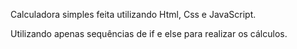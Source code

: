Calculadora simples feita utilizando Html, Css e JavaScript. 

Utilizando apenas sequências de if e else para realizar os cálculos.

